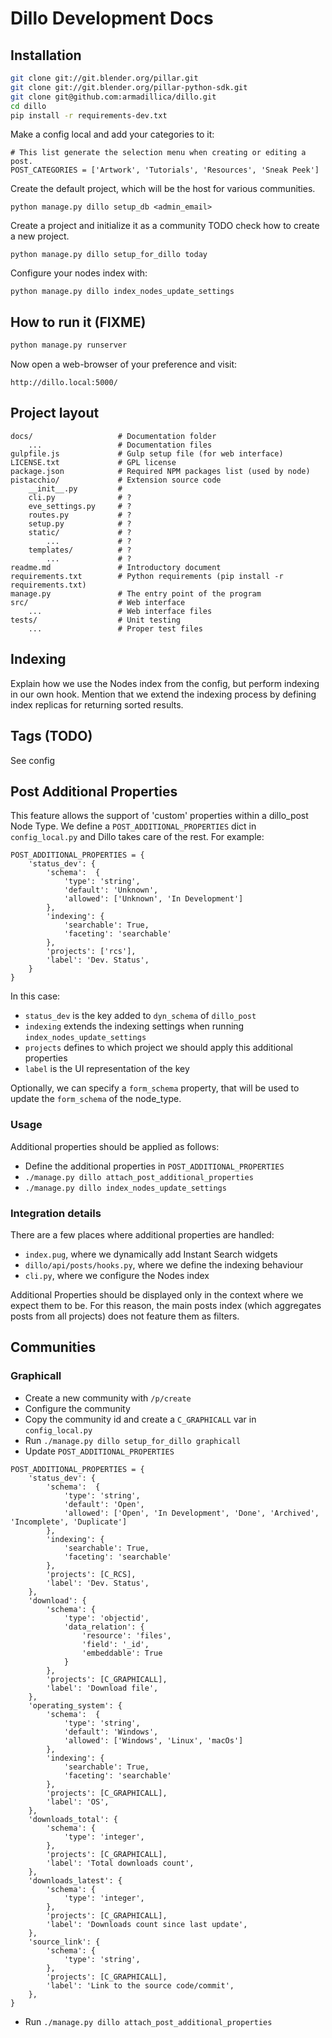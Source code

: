 # Dillo Development Docs

## Installation

```bash
git clone git://git.blender.org/pillar.git
git clone git://git.blender.org/pillar-python-sdk.git
git clone git@github.com:armadillica/dillo.git
cd dillo
pip install -r requirements-dev.txt
```

Make a config local and add your categories to it:
```
# This list generate the selection menu when creating or editing a post.
POST_CATEGORIES = ['Artwork', 'Tutorials', 'Resources', 'Sneak Peek']
```

Create the default project, which will be the host for various communities.

```
python manage.py dillo setup_db <admin_email>
```

Create a project and initialize it as a community
TODO check how to create a new project.

```
python manage.py dillo setup_for_dillo today
```

Configure your nodes index with:

```
python manage.py dillo index_nodes_update_settings
```

## How to run it (FIXME)

```bash
python manage.py runserver
```

Now open a web-browser of your preference and visit:
```text
http://dillo.local:5000/
```

## Project layout

    docs/                   # Documentation folder
        ...                 # Documentation files
    gulpfile.js             # Gulp setup file (for web interface)
    LICENSE.txt             # GPL license
    package.json            # Required NPM packages list (used by node)
    pistacchio/             # Extension source code
        __init__.py         #
        cli.py              # ?
        eve_settings.py     # ?
        routes.py           # ?
        setup.py            # ?
        static/             # ?
            ...             # ?
        templates/          # ?
            ...             # ?
    readme.md               # Introductory document
    requirements.txt        # Python requirements (pip install -r requirements.txt)
    manage.py               # The entry point of the program
    src/                    # Web interface
        ...                 # Web interface files
    tests/                  # Unit testing
        ...                 # Proper test files

## Indexing
Explain how we use the Nodes index from the config, but perform indexing in our own hook.
Mention that we extend the indexing process by defining index replicas for returning sorted
results.

## Tags (TODO)
See config

## Post Additional Properties
This feature allows the support of 'custom' properties within a dillo_post Node Type.
We define a `POST_ADDITIONAL_PROPERTIES` dict in `config_local.py` and Dillo takes care
of the rest. For example:

    POST_ADDITIONAL_PROPERTIES = {
        'status_dev': {
            'schema':  {
                'type': 'string',
                'default': 'Unknown',
                'allowed': ['Unknown', 'In Development']
            },
            'indexing': {
                'searchable': True,
                'faceting': 'searchable'
            },
            'projects': ['rcs'],
            'label': 'Dev. Status',
        }
    }

In this case: 

* `status_dev` is the key added to `dyn_schema` of `dillo_post`
* `indexing` extends the indexing settings when running `index_nodes_update_settings`
* `projects` defines to which project we should apply this additional properties
* `label` is the UI representation of the key

Optionally, we can specify a `form_schema` property, that will be used to update the 
`form_schema` of the node_type.


### Usage

Additional properties should be applied as follows:

* Define the additional properties in `POST_ADDITIONAL_PROPERTIES`
* `./manage.py dillo attach_post_additional_properties`
* `./manage.py dillo index_nodes_update_settings`

### Integration details

There are a few places where additional properties are handled:

* `index.pug`, where we dynamically add Instant Search widgets
* `dillo/api/posts/hooks.py`, where we define the indexing behaviour
* `cli.py`, where we configure the Nodes index

Additional Properties should be displayed only in the context where we expect them to
be. For this reason, the main posts index (which aggregates posts from all projects)
does not feature them as filters.


## Communities

### Graphicall

* Create a new community with `/p/create`
* Configure the community
* Copy the community id and create a `C_GRAPHICALL` var in `config_local.py`
* Run `./manage.py dillo setup_for_dillo graphicall`
* Update `POST_ADDITIONAL_PROPERTIES`

```
POST_ADDITIONAL_PROPERTIES = {
    'status_dev': {
        'schema':  {
            'type': 'string',
            'default': 'Open',
            'allowed': ['Open', 'In Development', 'Done', 'Archived', 'Incomplete', 'Duplicate']
        },
        'indexing': {
            'searchable': True,
            'faceting': 'searchable'
        },
        'projects': [C_RCS],
        'label': 'Dev. Status',
    },
    'download': {
        'schema': {
            'type': 'objectid',
            'data_relation': {
                'resource': 'files',
                'field': '_id',
                'embeddable': True
            }
        },
        'projects': [C_GRAPHICALL],
        'label': 'Download file',
    },
    'operating_system': {
        'schema':  {
            'type': 'string',
            'default': 'Windows',
            'allowed': ['Windows', 'Linux', 'macOs']
        },
        'indexing': {
            'searchable': True,
            'faceting': 'searchable'
        },
        'projects': [C_GRAPHICALL],
        'label': 'OS',
    },
    'downloads_total': {
        'schema': {
            'type': 'integer',
        },
        'projects': [C_GRAPHICALL],
        'label': 'Total downloads count',
    },
    'downloads_latest': {
        'schema': {
            'type': 'integer',
        },
        'projects': [C_GRAPHICALL],
        'label': 'Downloads count since last update',
    },
    'source_link': {
        'schema': {
            'type': 'string',
        },
        'projects': [C_GRAPHICALL],
        'label': 'Link to the source code/commit',
    },
}
```

* Run `./manage.py dillo attach_post_additional_properties`
